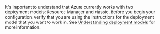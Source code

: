 It's important to understand that Azure currently works with two deployment models: Resource Manager and classic. Before you begin your configuration, verify that you are using the instructions for the deployment model that you want to work in. See [Understanding deployment models](../articles/resource-manager-deployment-model.md) for more information.

